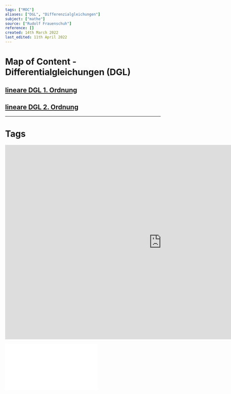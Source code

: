 ```yaml
---
tags: ["MOC"]
aliases: ["DGL", "Differenzialgleichungen"]
subject: ["mathe"]
source: ["Rudolf Frauenschuh"]
reference: []
created: 14th March 2022
last_edited: 11th April 2022
---
```

# Map of Content - Differentialgleichungen (DGL)
## [lineare DGL 1. Ordnung](lineare%20DGL%201.%20Ordnung.md)
## [lineare DGL 2. Ordnung](lineare%20DGL%202.%20Ordnung.md)


---
# Tags
<iframe width="1012" height="630" src="https://www.youtube.com/embed/p_di4Zn4wz4" title="YouTube video player" frameborder="0" allow="accelerometer; autoplay; clipboard-write; encrypted-media; gyroscope; picture-in-picture" allowfullscreen></iframe>

![DGL-NOTES](../assets/DGL-NOTES.pdf)